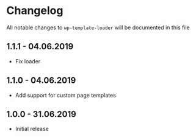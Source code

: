 # Changelog

All notable changes to `wp-template-loader` will be documented in this file

## 1.1.1 - 04.06.2019

-   Fix loader

## 1.1.0 - 04.06.2019

-   Add support for custom page templates

## 1.0.0 - 31.06.2019

-   Initial release